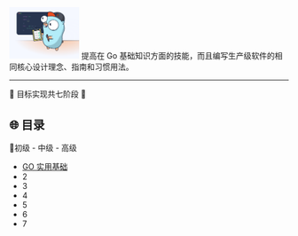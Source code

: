 <img src="./images/README/go-intro.svg" alt="go-intro" width="25%" />  提高在 Go 基础知识方面的技能，而且编写生产级软件的相同核心设计理念、指南和习惯用法。

---

🚀 目标实现共七阶段 🚀

## 🌐 目录

🧩初级 - 中级 - 高级

+ [GO 实用基础]()
+ 2
+ 3
+ 4
+ 5
+ 6
+ 7
